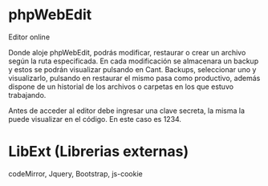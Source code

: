 # phpWebEdit
Editor online

Donde aloje phpWebEdit, podrás modificar, restaurar o crear un archivo según la ruta especificada. En cada modificación se almacenara un backup y estos se podrán visualizar pulsando en Cant. Backups, seleccionar uno y visualizarlo, pulsando en restaurar el mismo pasa como productivo, además dispone de un historial de los archivos o carpetas en los que estuvo trabajando.

Antes de acceder al editor debe ingresar una clave secreta, la misma la puede visualizar en el código. En este caso es 1234.

# LibExt (Librerias externas)
codeMirror,
Jquery,
Bootstrap,
js-cookie
